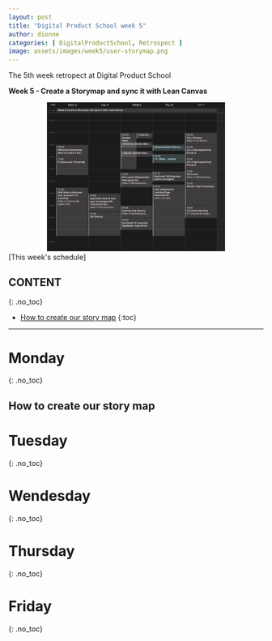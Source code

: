 ```yaml
---
layout: post
title: "Digital Product School week 5"
author: dionne
categories: [ DigitalProductSchool, Retrospect ]
image: assets/images/week5/user-storymap.png
---
```


The 5th week retropect at Digital Product School

**Week 5 - Create a Storymap and sync it with Lean Canvas**

<div style="text-align:center">
    <img src="/assets/images/week5/feb-3-1.png" width="70%" height="70%"/>
</div>
[This week's schedule]

## CONTENT
{: .no_toc}

* [How to create our story map](#how-to-create-our-story-map)
{:toc}

---

# Monday
{: .no_toc}

## How to create our story map

# Tuesday
{: .no_toc}

# Wendesday
{: .no_toc}

# Thursday
{: .no_toc}

# Friday
{: .no_toc}